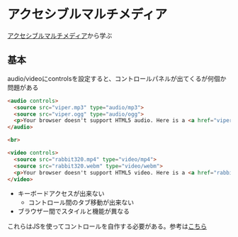 # アクセシブルマルチメディア

[アクセシブルマルチメディア](https://developer.mozilla.org/ja/docs/Learn/Accessibility/Multimedia)から学ぶ

## 基本

audio/videoにcontrolsを設定すると、コントロールパネルが出てくるが何個か問題がある

```html
<audio controls>
  <source src="viper.mp3" type="audio/mp3">
  <source src="viper.ogg" type="audio/ogg">
  <p>Your browser doesn't support HTML5 audio. Here is a <a href="viper.mp3">link to the audio</a> instead.</p>
</audio>

<br>

<video controls>
  <source src="rabbit320.mp4" type="video/mp4">
  <source src="rabbit320.webm" type="video/webm">
  <p>Your browser doesn't support HTML5 video. Here is a <a href="rabbit320.mp4">link to the video</a> instead.</p>
</video>
```

- キーボードアクセスが出来ない
  - コントロール間のタブ移動が出来ない
- ブラウザー間でスタイルと機能が異なる

これらはJSを使ってコントロールを自作する必要がある。参考は[こちら](https://github.com/mdn/learning-area/tree/master/accessibility/multimedia/custom-controls-OOJS)
